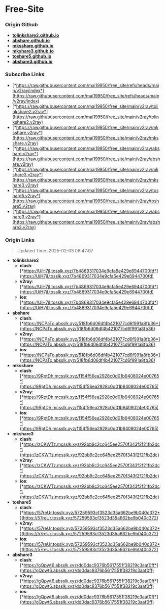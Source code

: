 # Free-Site

### Origin Github

- [**tolinkshare2.github.io**](https://github.com/tolinkshare2/tolinkshare2.github.io)
- [**abshare.github.io**](https://github.com/abshare/abshare.github.io)
- [**mksshare.github.io**](https://github.com/mksshare/mksshare.github.io)
- [**mkshare3.github.io**](https://github.com/mkshare3/mkshare3.github.io)
- [**toshare5.github.io**](https://github.com/toshare5/toshare5.github.io)
- [**abshare3.github.io**](https://github.com/abshare3/abshare3.github.io)

### Subscribe Links

- [*https://raw.githubusercontent.com/mai19950/free_site/refs/heads/main/v2ray/index*](https://raw.githubusercontent.com/mai19950/free_site/refs/heads/main/v2ray/index)
- [*https://raw.githubusercontent.com/mai19950/free_site/main/v2ray/tolinkshare2.v2ray*](https://raw.githubusercontent.com/mai19950/free_site/main/v2ray/tolinkshare2.v2ray)
- [*https://raw.githubusercontent.com/mai19950/free_site/main/v2ray/mksshare.v2ray*](https://raw.githubusercontent.com/mai19950/free_site/main/v2ray/mksshare.v2ray)
- [*https://raw.githubusercontent.com/mai19950/free_site/main/v2ray/abshare.v2ray*](https://raw.githubusercontent.com/mai19950/free_site/main/v2ray/abshare.v2ray)
- [*https://raw.githubusercontent.com/mai19950/free_site/main/v2ray/mkshare3.v2ray*](https://raw.githubusercontent.com/mai19950/free_site/main/v2ray/mkshare3.v2ray)
- [*https://raw.githubusercontent.com/mai19950/free_site/main/v2ray/toshare5.v2ray*](https://raw.githubusercontent.com/mai19950/free_site/main/v2ray/toshare5.v2ray)
- [*https://raw.githubusercontent.com/mai19950/free_site/main/v2ray/abshare3.v2ray*](https://raw.githubusercontent.com/mai19950/free_site/main/v2ray/abshare3.v2ray)

### Origin Links

> Updated Time: 2025-02-03 06:47:07

- **tolinkshare2**
  - **clash**: [*https://UiH7jl.tosslk.xyz/7b4869317034e9cfa5e429e6944700fd*](https://UiH7jl.tosslk.xyz/7b4869317034e9cfa5e429e6944700fd)
  - **v2ray**: [*https://UiH7jl.tosslk.xyz/7b4869317034e9cfa5e429e6944700fd*](https://UiH7jl.tosslk.xyz/7b4869317034e9cfa5e429e6944700fd)
  - **ios**: [*https://UiH7jl.tosslk.xyz/7b4869317034e9cfa5e429e6944700fd*](https://UiH7jl.tosslk.xyz/7b4869317034e9cfa5e429e6944700fd)
- **abshare**
  - **clash**: [*https://NCPaTo.absslk.xyz/518fb6d06df4b421077cd6f991a8fb36*](https://NCPaTo.absslk.xyz/518fb6d06df4b421077cd6f991a8fb36)
  - **v2ray**: [*https://NCPaTo.absslk.xyz/518fb6d06df4b421077cd6f991a8fb36*](https://NCPaTo.absslk.xyz/518fb6d06df4b421077cd6f991a8fb36)
  - **ios**: [*https://NCPaTo.absslk.xyz/518fb6d06df4b421077cd6f991a8fb36*](https://NCPaTo.absslk.xyz/518fb6d06df4b421077cd6f991a8fb36)
- **mksshare**
  - **clash**: [*https://9RptDh.mcsslk.xyz/f154f56ea2928c0d01b9408024e00765*](https://9RptDh.mcsslk.xyz/f154f56ea2928c0d01b9408024e00765)
  - **v2ray**: [*https://9RptDh.mcsslk.xyz/f154f56ea2928c0d01b9408024e00765*](https://9RptDh.mcsslk.xyz/f154f56ea2928c0d01b9408024e00765)
  - **ios**: [*https://9RptDh.mcsslk.xyz/f154f56ea2928c0d01b9408024e00765*](https://9RptDh.mcsslk.xyz/f154f56ea2928c0d01b9408024e00765)
- **mkshare3**
  - **clash**: [*https://zCKWTz.mcsslk.xyz/92bb9c2cc645ee2570f343f2f21fb2dc*](https://zCKWTz.mcsslk.xyz/92bb9c2cc645ee2570f343f2f21fb2dc)
  - **v2ray**: [*https://zCKWTz.mcsslk.xyz/92bb9c2cc645ee2570f343f2f21fb2dc*](https://zCKWTz.mcsslk.xyz/92bb9c2cc645ee2570f343f2f21fb2dc)
  - **ios**: [*https://zCKWTz.mcsslk.xyz/92bb9c2cc645ee2570f343f2f21fb2dc*](https://zCKWTz.mcsslk.xyz/92bb9c2cc645ee2570f343f2f21fb2dc)
- **toshare5**
  - **clash**: [*https://57reUr.tosslk.xyz/57259593cf3523d35a662be9b040c372*](https://57reUr.tosslk.xyz/57259593cf3523d35a662be9b040c372)
  - **v2ray**: [*https://57reUr.tosslk.xyz/57259593cf3523d35a662be9b040c372*](https://57reUr.tosslk.xyz/57259593cf3523d35a662be9b040c372)
  - **ios**: [*https://57reUr.tosslk.xyz/57259593cf3523d35a662be9b040c372*](https://57reUr.tosslk.xyz/57259593cf3523d35a662be9b040c372)
- **abshare3**
  - **clash**: [*https://gQpwt6.absslk.xyz/dd0dac9376b5617551f38219c3aaf0ff*](https://gQpwt6.absslk.xyz/dd0dac9376b5617551f38219c3aaf0ff)
  - **v2ray**: [*https://gQpwt6.absslk.xyz/dd0dac9376b5617551f38219c3aaf0ff*](https://gQpwt6.absslk.xyz/dd0dac9376b5617551f38219c3aaf0ff)
  - **ios**: [*https://gQpwt6.absslk.xyz/dd0dac9376b5617551f38219c3aaf0ff*](https://gQpwt6.absslk.xyz/dd0dac9376b5617551f38219c3aaf0ff)
